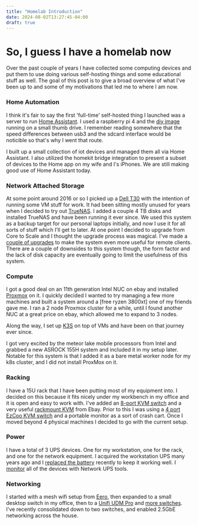 ```yaml
---
title: "Homelab Introduction"
date: 2024-08-02T13:27:45-04:00
draft: true
---
```


# So, I guess I have a homelab now

Over the past couple of years I have collected some computing devices and put them to use doing various self-hosting things and some educational stuff as well.  The goal of this post is to give a broad overview of what I've been up to and some of my motivations that led me to where I am now.

### Home Automation

I think it's fair to say the first 'full-time' self-hosted thing I launched was a server to run [Home Assistant](https://www.home-assistant.io).  I used a raspberry pi 4 and the [diy image](https://www.home-assistant.io/installation/#diy-with-raspberry-pi) running on a small thumb drive.  I remember reading somewhere that the speed differences between usb3 and the sdcard interface would be noticible so that's why I went that route.

I built up a small collection of iot devices and managed them all via Home Assistant.  I also utilized the homekit bridge integration to present a subset of devices to the Home app on my wife and I's iPhones.  We are still making good use of Home Assistant today.

### Network Attached Storage

At some point around 2016 or so I picked up a [Dell T30]() with the intention of running some VM stuff for work.  It had been sitting mostly unused for years when I decided to try out [TrueNAS]().  I added a couple 4 TB disks and installed TrueNAS and have been running it ever since.  We used this system as a backup target for our personal laptops initially, and now I use it for all sorts of stuff which I'll get to later.  At one point I decided to upgrade from Core to Scale and I thought the upgrade process was magical.  I've made a [couple of upgrades]() to make the system even more useful for remote clients.  There are a couple of downsides to this system though, the form factor and the lack of disk capacity are eventually going to limit the usefulness of this system.

### Compute

I got a good deal on an 11th generation Intel NUC on ebay and installed [Proxmox]() on it.  I quickly decided I wanted to try managing a few more machines and built a system around a [free ryzen 3800xt] one of my friends gave me.  I ran a 2 node Proxmox cluster for a while, until I found another NUC at a great price on ebay, which allowed me to expand to 3 nodes.

Along the way, I set up [K3S]() on top of VMs and have been on that journey ever since.

I got very excited by the meteor lake mobile processors from Intel and grabbed a new ASROCK 155H system and included it in my setup later.  Notable for this system is that I added it as a bare metal worker node for my k8s cluster, and I did not install ProxMox on it.

### Racking

I have a 15U rack that I have been putting most of my equipment into.  I decided on this because it fits nicely under my workbench in my office and it is open and easy to work with.  I've added an [8-port KVM switch]() and a very useful [rackmount KVM]() from Ebay.  Prior to this I was using a [4 port EzCoo KVM switch]() and a portable monitor as a sort of crash cart.  Once I moved beyond 4 physical machines I decided to go with the current setup.

### Power

I have a total of 3 UPS devices.  One for my workstation, one for the rack, and one for the network equipment.  I acquired the workstation UPS many years ago and I [replaced the battery]() recently to keep it working well.  I [monitor]() all of the devices with Network UPS tools.

### Networking

I started with a mesh wifi setup from [Eero](), then expanded to a small desktop switch in my office, then to a [Unifi UDM Pro]() and [more switches]().  I've recently consolidated down to two switches, and enabled 2.5GbE networking across the house.



